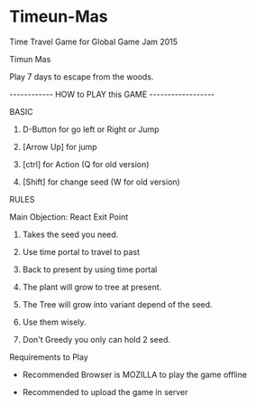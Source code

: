 # Timeun-Mas
Time Travel Game for Global Game Jam 2015

Timun Mas

Play 7 days to escape from the woods.

------------ HOW to PLAY this GAME ------------------



BASIC

1. D-Button for go left or Right or Jump

2. [Arrow Up] for jump

3. [ctrl] for Action (Q for old version)

4. [Shift] for change seed (W for old version)

RULES

Main Objection: React Exit Point 

1. Takes the seed you need.

2. Use time portal to travel to past

3. Back to present by using time portal

4. The plant will grow to tree at present. 

5. The Tree will grow into variant depend of the seed.

6. Use them wisely.

7. Don't Greedy you only can hold 2 seed.



Requirements to Play

- Recommended Browser is MOZILLA to play the game offline

- Recommended to upload the game in server
